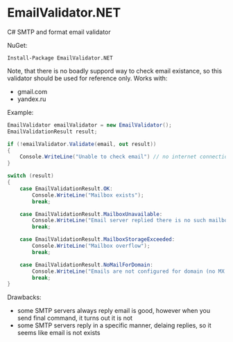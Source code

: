 # EmailValidator.NET
C# SMTP and format email validator

NuGet:
```
Install-Package EmailValidator.NET
```

Note, that there is no boadly suppord way to check email existance, so this validator should be used for reference only.
Works with:
* gmail.com
* yandex.ru

Example:

```cs
EmailValidator emailValidator = new EmailValidator();
EmailValidationResult result;

if (!emailValidator.Validate(email, out result))
{
    Console.WriteLine("Unable to check email") // no internet connection or mailserver is down / busy
}

switch (result)
{
    case EmailValidationResult.OK:
        Console.WriteLine("Mailbox exists");
        break;

    case EmailValidationResult.MailboxUnavailable:
        Console.WriteLine("Email server replied there is no such mailbox");
        break;

    case EmailValidationResult.MailboxStorageExceeded:
        Console.WriteLine("Mailbox overflow");
        break;

    case EmailValidationResult.NoMailForDomain:
        Console.WriteLine("Emails are not configured for domain (no MX records)");
        break;
}


```

Drawbacks:
* some SMTP servers always reply email is good, however when you send final command, it turns out it is not
* some SMTP servers reply in a specific manner, delaing replies, so it seems like email is not exists
